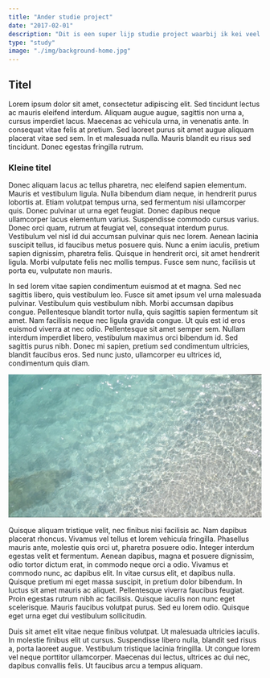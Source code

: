 ```yaml
---
title: "Ander studie project"
date: "2017-02-01"
description: "Dit is een super lijp studie project waarbij ik kei veel dingen geleerd heb."
type: "study"
image: "./img/background-home.jpg"
---
```


## Titel

Lorem ipsum dolor sit amet, consectetur adipiscing elit. Sed tincidunt lectus ac mauris eleifend interdum. Aliquam augue augue, sagittis non urna a, cursus imperdiet lacus. Maecenas ac vehicula urna, in venenatis ante. In consequat vitae felis at pretium. Sed laoreet purus sit amet augue aliquam placerat vitae sed sem. In et malesuada nulla. Mauris blandit eu risus sed tincidunt. Donec egestas fringilla rutrum.

### Kleine titel

Donec aliquam lacus ac tellus pharetra, nec eleifend sapien elementum. Mauris et vestibulum ligula. Nulla bibendum diam neque, in hendrerit purus lobortis at. Etiam volutpat tempus urna, sed fermentum nisi ullamcorper quis. Donec pulvinar ut urna eget feugiat. Donec dapibus neque ullamcorper lacus elementum varius. Suspendisse commodo cursus varius. Donec orci quam, rutrum at feugiat vel, consequat interdum purus. Vestibulum vel nisl id dui accumsan pulvinar quis nec lorem. Aenean lacinia suscipit tellus, id faucibus metus posuere quis. Nunc a enim iaculis, pretium sapien dignissim, pharetra felis. Quisque in hendrerit orci, sit amet hendrerit ligula. Morbi vulputate felis nec mollis tempus. Fusce sem nunc, facilisis ut porta eu, vulputate non mauris.

In sed lorem vitae sapien condimentum euismod at et magna. Sed nec sagittis libero, quis vestibulum leo. Fusce sit amet ipsum vel urna malesuada pulvinar. Vestibulum quis vestibulum nibh. Morbi accumsan dapibus congue. Pellentesque blandit tortor nulla, quis sagittis sapien fermentum sit amet. Nam facilisis neque nec ligula gravida congue. Ut quis est id eros euismod viverra at nec odio. Pellentesque sit amet semper sem. Nullam interdum imperdiet libero, vestibulum maximus orci bibendum id. Sed sagittis purus nibh. Donec mi sapien, pretium sed condimentum ultricies, blandit faucibus eros. Sed nunc justo, ullamcorper eu ultrices id, condimentum quis diam.

![Dit is een afbeelding](/img/background-home.jpg)

Quisque aliquam tristique velit, nec finibus nisi facilisis ac. Nam dapibus placerat rhoncus. Vivamus vel tellus et lorem vehicula fringilla. Phasellus mauris ante, molestie quis orci ut, pharetra posuere odio. Integer interdum egestas velit et fermentum. Aenean dapibus, magna et posuere dignissim, odio tortor dictum erat, in commodo neque orci a odio. Vivamus et commodo nunc, ac dapibus elit. In vitae cursus elit, et dapibus nulla. Quisque pretium mi eget massa suscipit, in pretium dolor bibendum. In luctus sit amet mauris ac aliquet. Pellentesque viverra faucibus feugiat. Proin egestas rutrum nibh ac facilisis. Quisque iaculis non nunc eget scelerisque. Mauris faucibus volutpat purus. Sed eu lorem odio. Quisque eget urna eget dui vestibulum sollicitudin.

Duis sit amet elit vitae neque finibus volutpat. Ut malesuada ultricies iaculis. In molestie finibus elit ut cursus. Suspendisse libero nulla, blandit sed risus a, porta laoreet augue. Vestibulum tristique lacinia fringilla. Ut congue lorem vel neque porttitor ullamcorper. Maecenas dui lectus, ultrices ac dui nec, dapibus convallis felis. Ut faucibus arcu a tempus aliquam.
